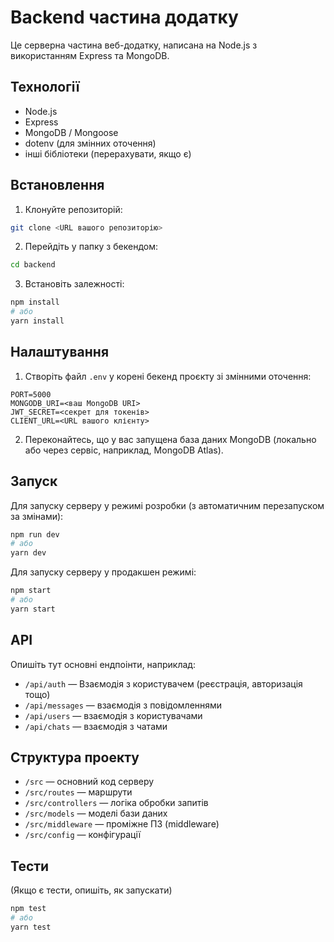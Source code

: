 # Backend частина додатку

Це серверна частина веб-додатку, написана на Node.js з використанням Express та MongoDB.

## Технології

- Node.js
- Express
- MongoDB / Mongoose
- dotenv (для змінних оточення)
- інші бібліотеки (перерахувати, якщо є)

## Встановлення

1. Клонуйте репозиторій:

```bash
git clone <URL вашого репозиторію>
```

2. Перейдіть у папку з бекендом:

```bash
cd backend
```

3. Встановіть залежності:

```bash
npm install
# або
yarn install
```

## Налаштування

1. Створіть файл `.env` у корені бекенд проєкту зі змінними оточення:

```env
PORT=5000
MONGODB_URI=<ваш MongoDB URI>
JWT_SECRET=<секрет для токенів>
CLIENT_URL=<URL вашого клієнту>
```

2. Переконайтесь, що у вас запущена база даних MongoDB (локально або через сервіс, наприклад, MongoDB Atlas).

## Запуск

Для запуску серверу у режимі розробки (з автоматичним перезапуском за змінами):

```bash
npm run dev
# або
yarn dev
```

Для запуску серверу у продакшен режимі:

```bash
npm start
# або
yarn start
```

## API

Опишіть тут основні ендпоінти, наприклад:

- `/api/auth` — Взаємодія з користувачем (реєстрація, авторизація тощо)
- `/api/messages` — взаємодія з повідомленнями
- `/api/users` — взаємодія з користувачами
- `/api/chats` — взаємодія з чатами

## Структура проекту

- `/src` — основний код серверу
- `/src/routes` — маршрути
- `/src/controllers` — логіка обробки запитів
- `/src/models` — моделі бази даних
- `/src/middleware` — проміжне ПЗ (middleware)
- `/src/config` — конфігурації

## Тести

(Якщо є тести, опишіть, як запускати)

```bash
npm test
# або
yarn test
```
